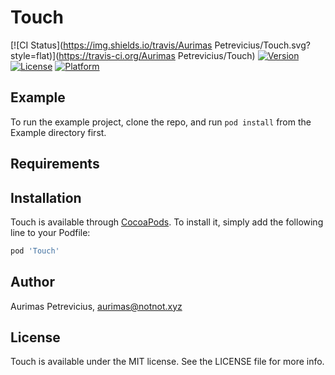 # Touch

[![CI Status](https://img.shields.io/travis/Aurimas Petrevicius/Touch.svg?style=flat)](https://travis-ci.org/Aurimas Petrevicius/Touch)
[![Version](https://img.shields.io/cocoapods/v/Touch.svg?style=flat)](https://cocoapods.org/pods/Touch)
[![License](https://img.shields.io/cocoapods/l/Touch.svg?style=flat)](https://cocoapods.org/pods/Touch)
[![Platform](https://img.shields.io/cocoapods/p/Touch.svg?style=flat)](https://cocoapods.org/pods/Touch)

## Example

To run the example project, clone the repo, and run `pod install` from the Example directory first.

## Requirements

## Installation

Touch is available through [CocoaPods](https://cocoapods.org). To install
it, simply add the following line to your Podfile:

```ruby
pod 'Touch'
```

## Author

Aurimas Petrevicius, aurimas@notnot.xyz

## License

Touch is available under the MIT license. See the LICENSE file for more info.
